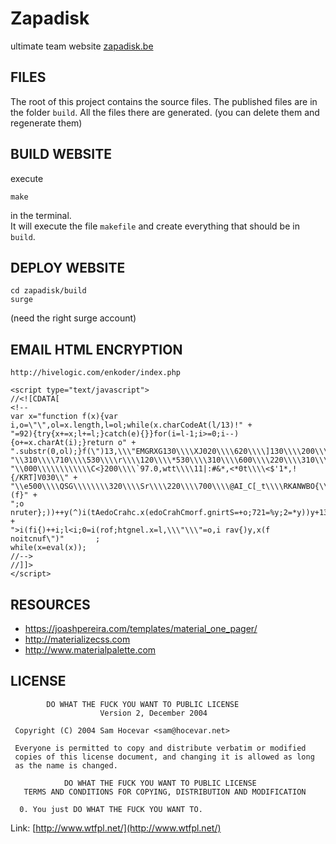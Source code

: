 Zapadisk
=================


ultimate team website [zapadisk.be](http://zapadisk.be/)



FILES
--------------

The root of this project contains the source files.
The published files are in the folder `build`.
All the files there are generated. (you can delete them and regenerate them)


BUILD WEBSITE
--------------

execute

    make

in the terminal.  
It will execute the file `makefile` and create everything that should be in `build`.


DEPLOY WEBSITE
--------------

    cd zapadisk/build
    surge

(need the right surge account)



EMAIL HTML ENCRYPTION
--------------

    http://hivelogic.com/enkoder/index.php

	<script type="text/javascript">
	//<![CDATA[
	<!--
	var x="function f(x){var i,o=\"\",ol=x.length,l=ol;while(x.charCodeAt(l/13)!" +
	"=92){try{x+=x;l+=l;}catch(e){}}for(i=l-1;i>=0;i--){o+=x.charAt(i);}return o" +
	".substr(0,ol);}f(\")13,\\\"EMGRXG130\\\\XJ020\\\\620\\\\]130\\\\200\\\\130\\"+
	"\\310\\\\710\\\\530\\\\r\\\\120\\\\*530\\\\310\\\\600\\\\220\\\\310\\\\310\\"+
	"\\000\\\\\\\\\\\\C<}200\\\\`97.0,wtt\\\\11|:#&*,<*0t\\\\<$'1*,!{/KRT]V030\\" +
	"\\e500\\\\QSG\\\\\\\\320\\\\Sr\\\\220\\\\700\\\\@AI_C[_t\\\\RKANWBO{\\\"(f}" +
	";o nruter};))++y(^)i(tAedoCrahc.x(edoCrahCmorf.gnirtS=+o;721=%y;2=*y))y+13(" +
	">i(fi{)++i;l<i;0=i(rof;htgnel.x=l,\\\"\\\"=o,i rav{)y,x(f noitcnuf\")"       ;
	while(x=eval(x));
	//-->
	//]]>
	</script>
    

RESOURCES
--------------

- https://joashpereira.com/templates/material_one_pager/
- http://materializecss.com
- http://www.materialpalette.com


LICENSE
--------------

```
        DO WHAT THE FUCK YOU WANT TO PUBLIC LICENSE 
                    Version 2, December 2004 

 Copyright (C) 2004 Sam Hocevar <sam@hocevar.net> 

 Everyone is permitted to copy and distribute verbatim or modified 
 copies of this license document, and changing it is allowed as long 
 as the name is changed. 

            DO WHAT THE FUCK YOU WANT TO PUBLIC LICENSE 
   TERMS AND CONDITIONS FOR COPYING, DISTRIBUTION AND MODIFICATION 

  0. You just DO WHAT THE FUCK YOU WANT TO.
```

Link: [http://www.wtfpl.net/](http://www.wtfpl.net/)